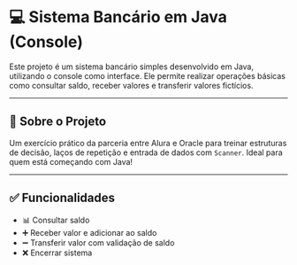 
# 💻 Sistema Bancário em Java (Console)

Este projeto é um sistema bancário simples desenvolvido em Java, utilizando o console como interface. Ele permite realizar operações básicas como consultar saldo, receber valores e transferir valores fictícios.

---

## 📌 Sobre o Projeto

Um exercício prático da parceria entre Alura e Oracle para treinar estruturas de decisão, laços de repetição e entrada de dados com `Scanner`. Ideal para quem está começando com Java!

---

## ✅ Funcionalidades

- 📊 Consultar saldo
- ➕ Receber valor e adicionar ao saldo
- ➖ Transferir valor com validação de saldo
- ❌ Encerrar sistema

